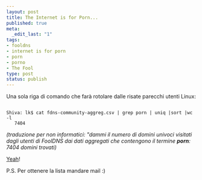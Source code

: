 ```yaml
--- 
layout: post
title: The Internet is for Porn...
published: true
meta: 
  _edit_last: "1"
tags: 
- fooldns
- internet is for porn
- porn
- porno
- The Fool
type: post
status: publish
---
```

Una sola riga di comando che farà rotolare dalle risate parecchi utenti Linux:  
  
<code>
Shiva: lk$ cat fdns-community-aggreg.csv | grep porn | uniq |sort |wc -l  
   7404
</code>
  
*(traduzione per non informatici: "dammi il numero di domini univoci visitati dagli utenti di FoolDNS dai dati aggregati che contengono il termine **porn**: 7404 domini trovati)*  
  
[Yeah][1]!  
  
P.S. Per ottenere la lista mandare mail :)  
    
[1]: http://www.youtube.com/watch?v=eWEjvCRPrCo 
